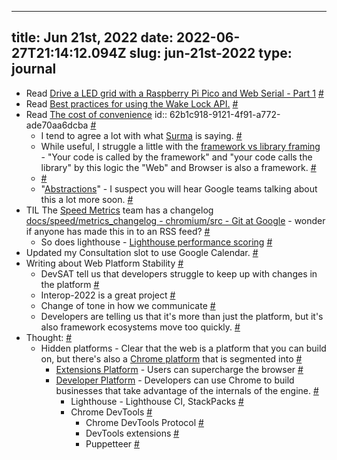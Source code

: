 
---
title: Jun 21st, 2022 
date: 2022-06-27T21:14:12.094Z
slug: jun-21st-2022
type: journal
---
* Read [Drive a LED grid with a Raspberry Pi Pico and Web Serial - Part 1](https://bandarra.me/2022/02/23/Driving-a-ledgrid-with-a-Raspberry-Pi-Pico-and-WebSerial-Part-1/) [#](#62ba1da4-3b98-4690-b55f-859313f7d6f0)<a name="62ba1da4-3b98-4690-b55f-859313f7d6f0"></a>
* Read [Best practices for using the Wake Lock API.](https://bandarra.me/2021/01/25/Best-practices-for-using-the-Wake-Lock-API/) [#](#62ba1da4-e47d-4f14-a5b1-8a5794ea1dd1)<a name="62ba1da4-e47d-4f14-a5b1-8a5794ea1dd1"></a>
* Read [The cost of convenience](https://surma.dev/things/cost-of-convenience/)
id:: 62b1c918-9121-4f91-a772-ade70aa6dcba [#](#62b1c918-9121-4f91-a772-ade70aa6dcba)<a name="62b1c918-9121-4f91-a772-ade70aa6dcba"></a>
  * I tend to agree a lot with what [Surma](../entry/surma) is saying. [#](#62ba1da4-9ddc-49c1-a081-34d96f0a7ed8)<a name="62ba1da4-9ddc-49c1-a081-34d96f0a7ed8"></a>
  * While useful, I struggle a little with the [framework vs library framing](https://surma.dev/things/cost-of-convenience/#:~:text=I%20distinguish%20between%20a%20library%20and%20a%20framework%20by%20looking%20at%20the%20Inversion%20of%20Control) - "Your code is called by the framework" and "your code calls the library" by this logic the "Web" and Browser is also a framework. [#](#62ba1da4-55c9-4372-933a-d0e691a33c14)<a name="62ba1da4-55c9-4372-933a-d0e691a33c14"></a>
  *  [#](#62ba1da4-42d1-4054-9206-a87c494d53b5)<a name="62ba1da4-42d1-4054-9206-a87c494d53b5"></a>
  * "[Abstractions](../entry/abstractions)" - I suspect you will hear Google teams talking about this a lot more soon. [#](#62ba1da4-fb98-4647-a6ec-ec54a44f55a0)<a name="62ba1da4-fb98-4647-a6ec-ec54a44f55a0"></a>
* TIL The [Speed Metrics](../entry/speed-metrics) team has a changelog [docs/speed/metrics_changelog - chromium/src - Git at Google](https://chromium.googlesource.com/chromium/src/+/refs/heads/main/docs/speed/metrics_changelog/) - wonder if anyone has made this in to an RSS feed? [#](#62ba1da4-406f-49cf-b5b3-ba33a8e2fe70)<a name="62ba1da4-406f-49cf-b5b3-ba33a8e2fe70"></a>
  * So does lighthouse - [Lighthouse performance scoring](https://web.dev/performance-scoring/) [#](#62ba1da4-5476-482d-9b5d-7f38ff90f97c)<a name="62ba1da4-5476-482d-9b5d-7f38ff90f97c"></a>
* Updated my Consultation slot to use Google Calendar. [#](#62ba1da4-7bd7-4c6e-a1b2-0d5c6aa03e11)<a name="62ba1da4-7bd7-4c6e-a1b2-0d5c6aa03e11"></a>
* Writing about Web Platform Stability [#](#62ba1da4-fd1d-4be3-897d-327324cc3553)<a name="62ba1da4-fd1d-4be3-897d-327324cc3553"></a>
  * DevSAT tell us that developers struggle to keep up with changes in the platform [#](#62ba1da4-4811-48a1-9b16-e133669c7087)<a name="62ba1da4-4811-48a1-9b16-e133669c7087"></a>
  * Interop-2022 is a great project [#](#62ba1da4-7a86-4529-9a15-34d98ddc6668)<a name="62ba1da4-7a86-4529-9a15-34d98ddc6668"></a>
  * Change of tone in how we communicate [#](#62ba1da4-344f-44f0-9a2e-7244d9aa7b70)<a name="62ba1da4-344f-44f0-9a2e-7244d9aa7b70"></a>
  * Developers are telling us that it's more than just the platform, but it's also framework ecosystems move too quickly. [#](#62ba1da4-bd26-40cf-a5cf-5ec307e24f37)<a name="62ba1da4-bd26-40cf-a5cf-5ec307e24f37"></a>
* Thought: [#](#62ba1da4-86fb-4e5a-b6f0-6818098c7eca)<a name="62ba1da4-86fb-4e5a-b6f0-6818098c7eca"></a>
  * Hidden platforms - Clear that the web is a platform that you can build on, but there's also a [Chrome platform](../entry/chrome-platform) that is segmented into [#](#62ba1da4-7cb9-4a93-9ce8-d3871d5442c5)<a name="62ba1da4-7cb9-4a93-9ce8-d3871d5442c5"></a>
    * [Extensions Platform](../entry/extensions-platform) - Users can supercharge the browser [#](#62ba1da4-5300-4d20-8c0c-0ea22b3902b1)<a name="62ba1da4-5300-4d20-8c0c-0ea22b3902b1"></a>
    * [Developer Platform](../entry/developer-platform) - Developers can use Chrome to build businesses that take advantage of the internals of the engine. [#](#62ba1da4-8a72-48d8-8761-06ec574bb7d5)<a name="62ba1da4-8a72-48d8-8761-06ec574bb7d5"></a>
      * Lighthouse - Lighthouse CI, StackPacks [#](#62ba1da4-d4b4-4cd2-b949-4d796213e261)<a name="62ba1da4-d4b4-4cd2-b949-4d796213e261"></a>
      * Chrome DevTools [#](#62ba1da4-4a16-40c7-8669-2460b00a306b)<a name="62ba1da4-4a16-40c7-8669-2460b00a306b"></a>
        * Chrome DevTools Protocol [#](#62ba1da4-8cb0-4df7-a367-ce593ec423f0)<a name="62ba1da4-8cb0-4df7-a367-ce593ec423f0"></a>
        * DevTools extensions [#](#62ba1da4-2c91-42ca-ac2a-9c3b69c25fef)<a name="62ba1da4-2c91-42ca-ac2a-9c3b69c25fef"></a>
        * Puppetteer [#](#62ba1da4-6b69-4d70-9c5a-9bc3c7504a03)<a name="62ba1da4-6b69-4d70-9c5a-9bc3c7504a03"></a>

